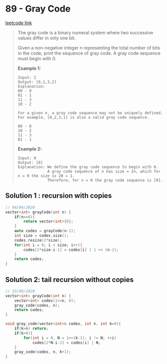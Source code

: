 # 89 - Gray Code

[leetcode link](https://leetcode.com/problems/gray-code/)

> The gray code is a binary numeral system where two successive values differ in only one bit.
>
> Given a non-negative integer *n* representing the total number of bits in the code, print the sequence of gray code. A gray code sequence must begin with 0.
>
> **Example 1:**
>
> ```
> Input: 2
> Output: [0,1,3,2]
> Explanation:
> 00 - 0
> 01 - 1
> 11 - 3
> 10 - 2
> 
> For a given n, a gray code sequence may not be uniquely defined.
> For example, [0,2,3,1] is also a valid gray code sequence.
> 
> 00 - 0
> 10 - 2
> 11 - 3
> 01 - 1
> ```
>
> **Example 2:**
>
> ```
> Input: 0
> Output: [0]
> Explanation: We define the gray code sequence to begin with 0.
>              A gray code sequence of n has size = 2n, which for n = 0 the size is 20 = 1.
>              Therefore, for n = 0 the gray code sequence is [0].
> ```

## Solution 1 : recursion with copies

```cpp
// 04/04/2020
vector<int> grayCode(int n) {
    if(n==0){
        return vector<int>{0};
    }
    auto codes = grayCode(n-1);
    int size = codes.size();
    codes.resize(2*size);
    for(int i = 0; i < size; i++){
        codes[2*size-i-1] = codes[i] | 1 << (n-1);
    }
    return codes;
}
```
## Solution 2: tail recursion without copies

```cpp
// 23/09/2020
vector<int> grayCode(int n) {
    vector<int> codes(1<<n, 0);
    gray_code(codes, n);
    return codes;
}

void gray_code(vector<int>& codes, int n, int k=0){
    if(k>n) return;
    if(k>0){
        for(int i = 0, N = 1<<(k-1); i != N; ++i)
            codes[2*N-i-1] = codes[i] | N;
    }
    gray_code(codes, n, k+1);
}
```
